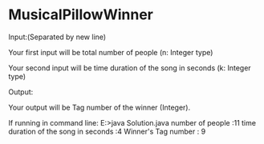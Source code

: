 # MusicalPillowWinner

Input:(Separated by new line)

Your first input will be total number of people (n: Integer type)

Your second input will be time duration of the song in seconds (k: Integer type)

Output:

Your output will be Tag number of the winner (Integer).


If running in command line:
  E:\>java Solution.java
      number of people :11
      time duration of the song in seconds :4
      Winner's Tag number : 9
